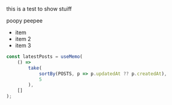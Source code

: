 this is a test to show stuiff

poopy peepee

-   item
-   item 2
-   item 3

```ts
const latestPosts = useMemo(
    () =>
        take(
            sortBy(POSTS, p => p.updatedAt ?? p.createdAt),
            5
        ),
    []
);
```
